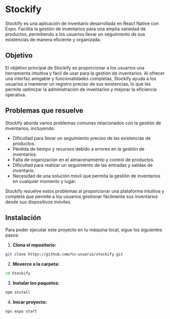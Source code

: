 # Stockify

Stockify es una aplicación de inventario desarrollada en React Native con Expo. Facilita la gestión de inventarios para una amplia variedad de productos, permitiendo a los usuarios llevar un seguimiento de sus existencias de manera eficiente y organizada.

## Objetivo

El objetivo principal de Stockify es proporcionar a los usuarios una herramienta intuitiva y fácil de usar para la gestión de inventarios. Al ofrecer una interfaz amigable y funcionalidades completas, Stockify ayuda a los usuarios a mantener un registro preciso de sus existencias, lo que les permite optimizar la administración de inventarios y mejorar la eficiencia operativa.

## Problemas que resuelve

Stockify aborda varios problemas comunes relacionados con la gestión de inventarios, incluyendo:

- Dificultad para llevar un seguimiento preciso de las existencias de productos.
- Pérdida de tiempo y recursos debido a errores en la gestión de inventarios.
- Falta de organización en el almacenamiento y control de productos.
- Dificultad para realizar un seguimiento de las entradas y salidas de inventario.
- Necesidad de una solución móvil que permita la gestión de inventarios en cualquier momento y lugar.

Stockify resuelve estos problemas al proporcionar una plataforma intuitiva y completa que permite a los usuarios gestionar fácilmente sus inventarios desde sus dispositivos móviles.

## Instalación

Para poder ejecutar este proyecto en tu máquina local, sigue los siguientes pasos:

1. **Clona el repositorio:**

```sh
git clone https://github.com/tu-usuario/stockify.git
```

2. **Moverce a la carpeta:**

```sh
cd Stockify
```

3. **Instalar los paquetes:**

```sh
npm install
```

4. **Inicar proyecto:**

```sh
npx expo start
```
